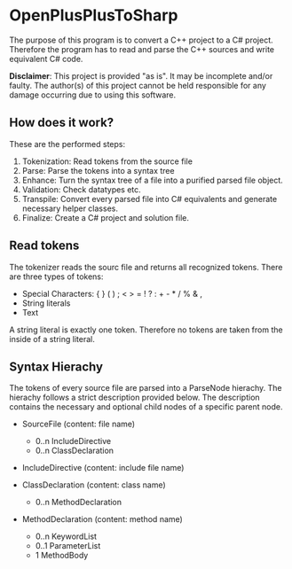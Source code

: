 OpenPlusPlusToSharp
===================

The purpose of this program is to convert a C++ project to a C# project.
Therefore the program has to read and parse the C++ sources and write equivalent C# code.

**Disclaimer**: This project is provided "as is". It may be incomplete and/or faulty. The author(s) of this project cannot be held responsible for any damage occurring due to using this software.

How does it work?
-----------------

These are the performed steps:

1. Tokenization: Read tokens from the source file
2. Parse: Parse the tokens into a syntax tree
3. Enhance: Turn the syntax tree of a file into a purified parsed file object.
4. Validation: Check datatypes etc.
5. Transpile: Convert every parsed file into C# equivalents and generate necessary helper classes.
6. Finalize: Create a C# project and solution file.

Read tokens
-----------

The tokenizer reads the sourc file and returns all recognized tokens.
There are three types of tokens:

- Special Characters: { } ( ) ;  < > = ! ? : + - * / % & ,
- String literals
- Text

A string literal is exactly one token. Therefore no tokens are taken from the inside of a string literal.

Syntax Hierachy
---------------

The tokens of every source file are parsed into a ParseNode hierachy.
The hierachy follows a strict description provided below.
The description contains the necessary and optional child nodes of a specific parent node.

- SourceFile (content: file name)
	- 0..n IncludeDirective
	- 0..n ClassDeclaration
	
- IncludeDirective (content: include file name)
	
- ClassDeclaration (content: class name)
	- 0..n MethodDeclaration
	
- MethodDeclaration (content: method name)
	- 0..n KeywordList
	- 0..1 ParameterList
	- 1 MethodBody